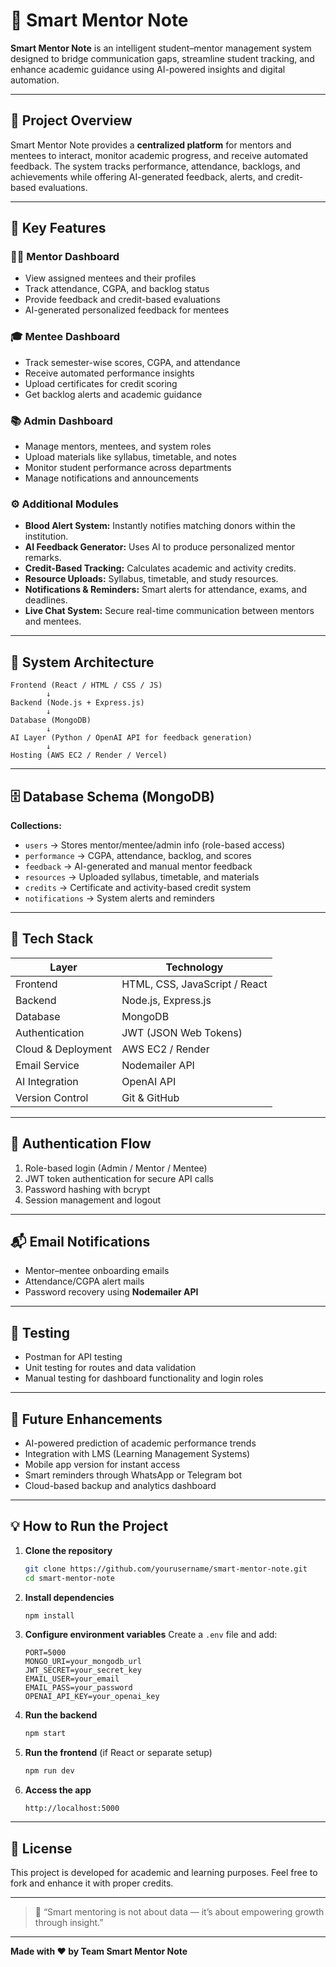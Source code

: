# 🧠 Smart Mentor Note

**Smart Mentor Note** is an intelligent student–mentor management system designed to bridge communication gaps, streamline student tracking, and enhance academic guidance using AI-powered insights and digital automation.

---

## 🚀 Project Overview

Smart Mentor Note provides a **centralized platform** for mentors and mentees to interact, monitor academic progress, and receive automated feedback.
The system tracks performance, attendance, backlogs, and achievements while offering AI-generated feedback, alerts, and credit-based evaluations.

---

## 🎯 Key Features

### 👨‍🏫 Mentor Dashboard

* View assigned mentees and their profiles
* Track attendance, CGPA, and backlog status
* Provide feedback and credit-based evaluations
* AI-generated personalized feedback for mentees

### 🎓 Mentee Dashboard

* Track semester-wise scores, CGPA, and attendance
* Receive automated performance insights
* Upload certificates for credit scoring
* Get backlog alerts and academic guidance

### 📚 Admin Dashboard

* Manage mentors, mentees, and system roles
* Upload materials like syllabus, timetable, and notes
* Monitor student performance across departments
* Manage notifications and announcements

### ⚙️ Additional Modules

* **Blood Alert System:** Instantly notifies matching donors within the institution.
* **AI Feedback Generator:** Uses AI to produce personalized mentor remarks.
* **Credit-Based Tracking:** Calculates academic and activity credits.
* **Resource Uploads:** Syllabus, timetable, and study resources.
* **Notifications & Reminders:** Smart alerts for attendance, exams, and deadlines.
* **Live Chat System:** Secure real-time communication between mentors and mentees.

---

## 🧩 System Architecture

```
Frontend (React / HTML / CSS / JS)
        ↓
Backend (Node.js + Express.js)
        ↓
Database (MongoDB)
        ↓
AI Layer (Python / OpenAI API for feedback generation)
        ↓
Hosting (AWS EC2 / Render / Vercel)
```

---

## 🗄️ Database Schema (MongoDB)

**Collections:**

* `users` → Stores mentor/mentee/admin info (role-based access)
* `performance` → CGPA, attendance, backlog, and scores
* `feedback` → AI-generated and manual mentor feedback
* `resources` → Uploaded syllabus, timetable, and materials
* `credits` → Certificate and activity-based credit system
* `notifications` → System alerts and reminders

---

## 🧠 Tech Stack

| Layer              | Technology                    |
| ------------------ | ----------------------------- |
| Frontend           | HTML, CSS, JavaScript / React |
| Backend            | Node.js, Express.js           |
| Database           | MongoDB                       |
| Authentication     | JWT (JSON Web Tokens)         |
| Cloud & Deployment | AWS EC2 / Render              |
| Email Service      | Nodemailer API                |
| AI Integration     | OpenAI API                    |
| Version Control    | Git & GitHub                  |

---

## 🔐 Authentication Flow

1. Role-based login (Admin / Mentor / Mentee)
2. JWT token authentication for secure API calls
3. Password hashing with bcrypt
4. Session management and logout

---

## 📬 Email Notifications

* Mentor–mentee onboarding emails
* Attendance/CGPA alert mails
* Password recovery using **Nodemailer API**

---

## 🧪 Testing

* Postman for API testing
* Unit testing for routes and data validation
* Manual testing for dashboard functionality and login roles

---

## 🧭 Future Enhancements

* AI-powered prediction of academic performance trends
* Integration with LMS (Learning Management Systems)
* Mobile app version for instant access
* Smart reminders through WhatsApp or Telegram bot
* Cloud-based backup and analytics dashboard

---

## 💡 How to Run the Project

1. **Clone the repository**

   ```bash
   git clone https://github.com/yourusername/smart-mentor-note.git
   cd smart-mentor-note
   ```

2. **Install dependencies**

   ```bash
   npm install
   ```

3. **Configure environment variables**
   Create a `.env` file and add:

   ```
   PORT=5000
   MONGO_URI=your_mongodb_url
   JWT_SECRET=your_secret_key
   EMAIL_USER=your_email
   EMAIL_PASS=your_password
   OPENAI_API_KEY=your_openai_key
   ```

4. **Run the backend**

   ```bash
   npm start
   ```

5. **Run the frontend** (if React or separate setup)

   ```bash
   npm run dev
   ```

6. **Access the app**

   ```
   http://localhost:5000
   ```

---

## 📜 License

This project is developed for academic and learning purposes.
Feel free to fork and enhance it with proper credits.

---

> 💬 “Smart mentoring is not about data — it’s about empowering growth through insight.”

---

**Made with ❤️ by Team Smart Mentor Note**
